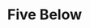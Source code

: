---
title: "Five Below"
url: /philadelphia/five-below-roosevelt-boulevard-2/
shop: variety store
---